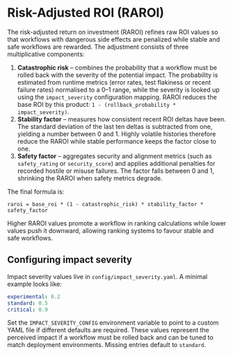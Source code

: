 # Risk-Adjusted ROI (RAROI)

The risk-adjusted return on investment (RAROI) refines raw ROI values so that
workflows with dangerous side effects are penalized while stable and safe
workflows are rewarded. The adjustment consists of three multiplicative
components:

1. **Catastrophic risk** – combines the probability that a workflow must be
   rolled back with the severity of the potential impact. The probability is
   estimated from runtime metrics (error rates, test flakiness or recent
   failure rates) normalised to a 0–1 range, while the severity is looked up
   using the `impact_severity` configuration mapping. RAROI reduces the base
   ROI by this product: `1 - (rollback_probability * impact_severity)`.
2. **Stability factor** – measures how consistent recent ROI deltas have been.
   The standard deviation of the last ten deltas is subtracted from one,
   yielding a number between 0 and 1. Highly volatile histories therefore
   reduce the RAROI while stable performance keeps the factor close to one.
3. **Safety factor** – aggregates security and alignment metrics (such as
   `safety_rating` or `security_score`) and applies additional penalties for
   recorded hostile or misuse failures. The factor falls between 0 and 1,
   shrinking the RAROI when safety metrics degrade.

The final formula is:

```
raroi = base_roi * (1 - catastrophic_risk) * stability_factor * safety_factor
```

Higher RAROI values promote a workflow in ranking calculations while lower
values push it downward, allowing ranking systems to favour stable and safe
workflows.

## Configuring impact severity

Impact severity values live in `config/impact_severity.yaml`. A minimal example
looks like:

```yaml
experimental: 0.2
standard: 0.5
critical: 0.9
```

Set the `IMPACT_SEVERITY_CONFIG` environment variable to point to a custom YAML
file if different defaults are required. These values represent the perceived
impact if a workflow must be rolled back and can be tuned to match deployment
environments. Missing entries default to `standard`.
